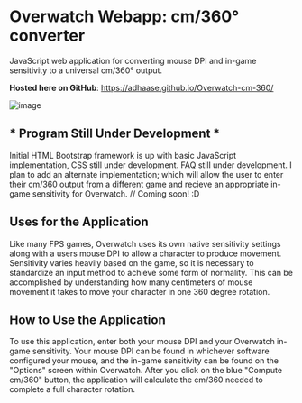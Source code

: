 # Overwatch Webapp: cm/360° converter
JavaScript web application for converting mouse DPI and in-game sensitivity to a universal cm/360° output.

**Hosted here on GitHub**: https://adhaase.github.io/Overwatch-cm-360/

![image](https://user-images.githubusercontent.com/9776844/37692727-dd8f4d94-2c90-11e8-9684-b0ef6005a069.png)


## * Program Still Under Development *
Initial HTML Bootstrap framework is up with basic JavaScript implementation, CSS still under development. FAQ still under development. I plan to add an alternate implementation; which will allow the user to enter their cm/360 output from a different game and recieve an appropriate in-game sensitivity for Overwatch. // Coming soon! :D 

## Uses for the Application
Like many FPS games, Overwatch uses its own native sensitivity settings along with a users mouse DPI to allow a character to produce movement. Sensitivity varies heavily based on the game, so it is necessary to standardize an input method to achieve some form of normality. This can be accomplished by understanding how many centimeters of mouse movement it takes to move your character in one 360 degree rotation. 

## How to Use the Application
To use this application, enter both your mouse DPI and your Overwatch in-game sensitivity. Your mouse DPI can be found in whichever software configured your mouse, and the in-game sensitivity can be found on the "Options" screen within Overwatch. After you click on the blue "Compute cm/360" button, the application will calculate the cm/360 needed to complete a full character rotation. 
